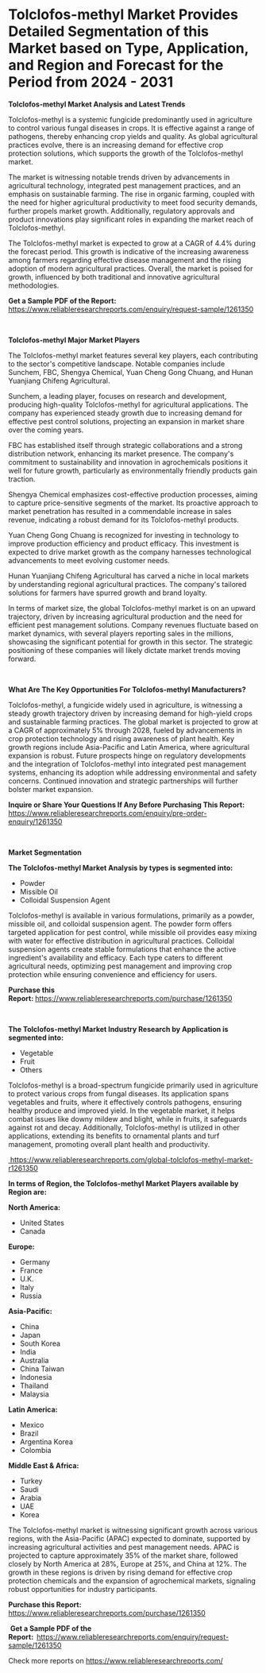 <p><h1>Tolclofos-methyl Market Provides Detailed Segmentation of this Market based on Type, Application, and Region and Forecast for the Period from 2024 - 2031</h1></p><p><strong>Tolclofos-methyl Market Analysis and Latest Trends</strong></p>
<p><p>Tolclofos-methyl is a systemic fungicide predominantly used in agriculture to control various fungal diseases in crops. It is effective against a range of pathogens, thereby enhancing crop yields and quality. As global agricultural practices evolve, there is an increasing demand for effective crop protection solutions, which supports the growth of the Tolclofos-methyl market.</p><p>The market is witnessing notable trends driven by advancements in agricultural technology, integrated pest management practices, and an emphasis on sustainable farming. The rise in organic farming, coupled with the need for higher agricultural productivity to meet food security demands, further propels market growth. Additionally, regulatory approvals and product innovations play significant roles in expanding the market reach of Tolclofos-methyl.</p><p>The Tolclofos-methyl market is expected to grow at a CAGR of 4.4% during the forecast period. This growth is indicative of the increasing awareness among farmers regarding effective disease management and the rising adoption of modern agricultural practices. Overall, the market is poised for growth, influenced by both traditional and innovative agricultural methodologies.</p></p>
<p><strong>Get a Sample PDF of the Report:&nbsp;</strong> <a href="https://www.reliableresearchreports.com/enquiry/request-sample/1261350?utm_campaign=1781&utm_medium=2&utm_source=Github&utm_content=ia&utm_term=01112024&utm_id=tolclofos-methyl">https://www.reliableresearchreports.com/enquiry/request-sample/1261350</a></p>
<p>&nbsp;</p>
<p><strong>Tolclofos-methyl Major Market Players</strong></p>
<p><p>The Tolclofos-methyl market features several key players, each contributing to the sector's competitive landscape. Notable companies include Sunchem, FBC, Shengya Chemical, Yuan Cheng Gong Chuang, and Hunan Yuanjiang Chifeng Agricultural. </p><p>Sunchem, a leading player, focuses on research and development, producing high-quality Tolclofos-methyl for agricultural applications. The company has experienced steady growth due to increasing demand for effective pest control solutions, projecting an expansion in market share over the coming years. </p><p>FBC has established itself through strategic collaborations and a strong distribution network, enhancing its market presence. The company's commitment to sustainability and innovation in agrochemicals positions it well for future growth, particularly as environmentally friendly products gain traction.</p><p>Shengya Chemical emphasizes cost-effective production processes, aiming to capture price-sensitive segments of the market. Its proactive approach to market penetration has resulted in a commendable increase in sales revenue, indicating a robust demand for its Tolclofos-methyl products.</p><p>Yuan Cheng Gong Chuang is recognized for investing in technology to improve production efficiency and product efficacy. This investment is expected to drive market growth as the company harnesses technological advancements to meet evolving customer needs.</p><p>Hunan Yuanjiang Chifeng Agricultural has carved a niche in local markets by understanding regional agricultural practices. The company's tailored solutions for farmers have spurred growth and brand loyalty.</p><p>In terms of market size, the global Tolclofos-methyl market is on an upward trajectory, driven by increasing agricultural production and the need for efficient pest management solutions. Company revenues fluctuate based on market dynamics, with several players reporting sales in the millions, showcasing the significant potential for growth in this sector. The strategic positioning of these companies will likely dictate market trends moving forward.</p></p>
<p>&nbsp;</p>
<p><strong>What Are The Key Opportunities For Tolclofos-methyl Manufacturers?</strong></p>
<p><p>Tolclofos-methyl, a fungicide widely used in agriculture, is witnessing a steady growth trajectory driven by increasing demand for high-yield crops and sustainable farming practices. The global market is projected to grow at a CAGR of approximately 5% through 2028, fueled by advancements in crop protection technology and rising awareness of plant health. Key growth regions include Asia-Pacific and Latin America, where agricultural expansion is robust. Future prospects hinge on regulatory developments and the integration of Tolclofos-methyl into integrated pest management systems, enhancing its adoption while addressing environmental and safety concerns. Continued innovation and strategic partnerships will further bolster market expansion.</p></p>
<p><strong>Inquire or Share Your Questions If Any Before Purchasing This Report:</strong> <a href="https://www.reliableresearchreports.com/enquiry/pre-order-enquiry/1261350?utm_campaign=1781&utm_medium=2&utm_source=Github&utm_content=ia&utm_term=01112024&utm_id=tolclofos-methyl">https://www.reliableresearchreports.com/enquiry/pre-order-enquiry/1261350</a></p>
<p>&nbsp;</p>
<p><strong>Market Segmentation</strong></p>
<p><strong>The Tolclofos-methyl Market Analysis by types is segmented into:</strong></p>
<p><ul><li>Powder</li><li>Missible Oil</li><li>Colloidal Suspension Agent</li></ul></p>
<p><p>Tolclofos-methyl is available in various formulations, primarily as a powder, missible oil, and colloidal suspension agent. The powder form offers targeted application for pest control, while missible oil provides easy mixing with water for effective distribution in agricultural practices. Colloidal suspension agents create stable formulations that enhance the active ingredient's availability and efficacy. Each type caters to different agricultural needs, optimizing pest management and improving crop protection while ensuring convenience and efficiency for users.</p></p>
<p><strong>Purchase this Report:&nbsp;</strong><a href="https://www.reliableresearchreports.com/purchase/1261350?utm_campaign=1781&utm_medium=2&utm_source=Github&utm_content=ia&utm_term=01112024&utm_id=tolclofos-methyl">https://www.reliableresearchreports.com/purchase/1261350</a></p>
<p>&nbsp;</p>
<p><strong>The Tolclofos-methyl Market Industry Research by Application is segmented into:</strong></p>
<p><ul><li>Vegetable</li><li>Fruit</li><li>Others</li></ul></p>
<p><p>Tolclofos-methyl is a broad-spectrum fungicide primarily used in agriculture to protect various crops from fungal diseases. Its application spans vegetables and fruits, where it effectively controls pathogens, ensuring healthy produce and improved yield. In the vegetable market, it helps combat issues like downy mildew and blight, while in fruits, it safeguards against rot and decay. Additionally, Tolclofos-methyl is utilized in other applications, extending its benefits to ornamental plants and turf management, promoting overall plant health and productivity.</p></p>
<p><a href="https://www.reliableresearchreports.com/global-tolclofos-methyl-market-r1261350?utm_campaign=1781&utm_medium=2&utm_source=Github&utm_content=ia&utm_term=01112024&utm_id=tolclofos-methyl">&nbsp;https://www.reliableresearchreports.com/global-tolclofos-methyl-market-r1261350</a></p>
<p><strong>In terms of Region, the Tolclofos-methyl Market Players available by Region are:</strong></p>
<p>
    <p> <strong> North America: </strong>
        <ul>
            <li>United States</li>
            <li>Canada</li>
        </ul>
        </p> 
    <p> <strong> Europe: </strong>
        <ul>
            <li>Germany</li>
            <li>France</li>
            <li>U.K.</li>
            <li>Italy</li>
            <li>Russia</li>
        </ul>
        </p> 
    <p> <strong> Asia-Pacific: </strong>
        <ul>
            <li>China</li>
            <li>Japan</li>
            <li>South Korea</li>
            <li>India</li>
            <li>Australia</li>
            <li>China Taiwan</li>
            <li>Indonesia</li>
            <li>Thailand</li>
            <li>Malaysia</li>
        </ul>
        </p> 
    <p> <strong> Latin America: </strong>
        <ul>
            <li>Mexico</li>
            <li>Brazil</li>
            <li>Argentina Korea</li>
            <li>Colombia</li>
        </ul>
        </p> 
    <p> <strong> Middle East & Africa: </strong>
        <ul>
            <li>Turkey</li>
            <li>Saudi</li>
            <li>Arabia</li>
            <li>UAE</li>
            <li>Korea</li>
        </ul>
    </p>
    </p>
<p><p>The Tolclofos-methyl market is witnessing significant growth across various regions, with the Asia-Pacific (APAC) expected to dominate, supported by increasing agricultural activities and pest management needs. APAC is projected to capture approximately 35% of the market share, followed closely by North America at 28%, Europe at 25%, and China at 12%. The growth in these regions is driven by rising demand for effective crop protection chemicals and the expansion of agrochemical markets, signaling robust opportunities for industry participants.</p></p>
<p><strong>Purchase this Report: </strong><a href="https://www.reliableresearchreports.com/purchase/1261350?utm_campaign=1781&utm_medium=2&utm_source=Github&utm_content=ia&utm_term=01112024&utm_id=tolclofos-methyl">https://www.reliableresearchreports.com/purchase/1261350</a></p>
<p>&nbsp;<strong>Get a Sample PDF of the Report:&nbsp;&nbsp;</strong><a href="https://www.reliableresearchreports.com/enquiry/request-sample/1261350?utm_campaign=1781&utm_medium=2&utm_source=Github&utm_content=ia&utm_term=01112024&utm_id=tolclofos-methyl">https://www.reliableresearchreports.com/enquiry/request-sample/1261350</a></p>
<p><strong></strong></p>
<p>Check more reports on <a href="https://www.reliableresearchreports.com/?utm_campaign=1781&utm_medium=2&utm_source=Github&utm_content=ia&utm_term=01112024&utm_id=tolclofos-methyl">https://www.reliableresearchreports.com/</a></p>